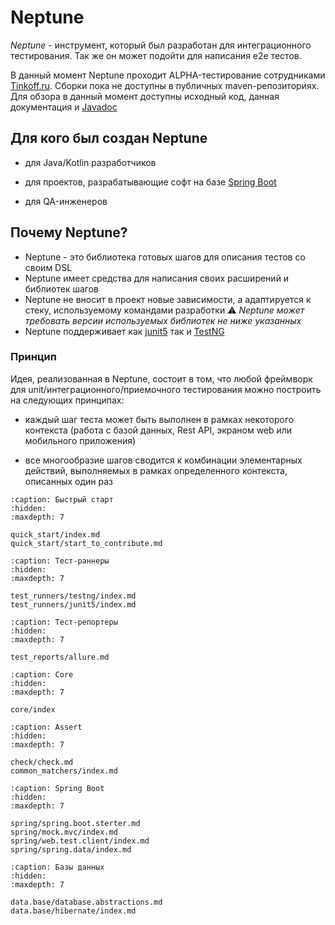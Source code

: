 # Neptune

_Neptune_ - инструмент, который был разработан для интеграционного тестирования. Так же он может подойти для написания
e2e тестов.

В данный момент Neptune проходит ALPHA-тестирование сотрудниками [Tinkoff.ru](https://www.tinkoff.ru/software/). Сборки
пока не доступны в публичных maven-репозиториях. Для обзора в данный момент доступны исходный код, данная документация
и [Javadoc](https://tinkoff.github.io/neptune/core.api/index.html)

## Для кого был создан Neptune

- для Java/Kotlin разработчиков

- для проектов, разрабатывающие софт на базе [Spring Boot](https://spring.io/projects/spring-boot)

- для QA-инженеров

## Почему Neptune?

- Neptune - это библиотека готовых шагов для описания тестов со своим DSL
- Neptune имеет средства для написания своих расширений и библиотек шагов
- Neptune не вносит в проект новые зависимости, а адаптируется к стеку, используемому командами разработки ⚠️ _Neptune
  может требовать версии используемых библиотек не ниже указанных_
- Neptune поддерживает как [junit5](https://junit.org/junit5/docs/current/user-guide/) так
  и [TestNG](https://testng.org/doc/)

### Принцип

Идея, реализованная в Neptune, состоит в том, что любой фреймворк для unit/интеграционного/приемочного тестирования
можно построить на следующих принципах:

- каждый шаг теста может быть выполнен в рамках некоторого контекста (работа с базой данных, Rest API, экраном web или
  мобильного приложения)

- все многообразие шагов сводится к комбинации элементарных действий, выполняемых в рамках определенного контекста,
  описанных один раз

```{toctree}
:caption: Быстрый старт
:hidden:
:maxdepth: 7

quick_start/index.md
quick_start/start_to_contribute.md
```

```{toctree}
:caption: Тест-раннеры
:hidden:
:maxdepth: 7

test_runners/testng/index.md
test_runners/junit5/index.md
```

```{toctree}
:caption: Тест-репортеры
:hidden:
:maxdepth: 7

test_reports/allure.md
```

```{toctree}
:caption: Core
:hidden:
:maxdepth: 7

core/index
```

```{toctree}
:caption: Assert
:hidden:
:maxdepth: 7

check/check.md
common_matchers/index.md
```

```{toctree}
:caption: Spring Boot
:hidden:
:maxdepth: 7

spring/spring.boot.sterter.md
spring/mock.mvc/index.md
spring/web.test.client/index.md
spring/spring.data/index.md
```

```{toctree}
:caption: Базы данных
:hidden:
:maxdepth: 7

data.base/database.abstractions.md
data.base/hibernate/index.md
```


  

